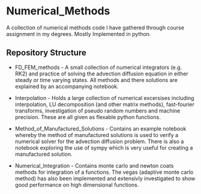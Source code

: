 # Numerical_Methods

A collection of numerical methods code I have gathered through course assignment in my degrees. Mostly Implemented in python.

## Repository Structure

- FD_FEM_methods - A small collection of numerical integrators (e.g. RK2) and practice of solving the advection diffusion equation in either steady or time varying states. All methods and there solutions are explained by an accompanying notebook.

- Interpolation - Holds a large collection of numerical excersises including interpolation, LU decomposition (and other matrix methods), fast-fourier transforms, investigation of pseudo random numbers and machine precision. These are all given as flexable python functions.

- Method_of_Manufactured_Solutions - Contains an example notebook whereby the method of manufactured solutions is used to verify a numerical solver for the advection diffusion problem. There is also a notebook exploring the use of sympy which is very useful for creating a manufactured solution.

- Numerical_Integration - Contains monte carlo and newton coats methods for integration of a functions. The vegas (adaptive monte carlo method) has also been implemented and extensivly investigated to show good performance on high dimensional functions.
